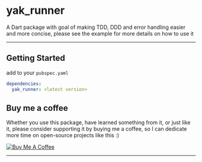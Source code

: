 
# yak_runner

A Dart package with goal of making TDD, DDD and error handling easier and more concise,
please see the example for more details on how to use it

---

## Getting Started

add to your `pubspec.yaml`

```yaml
dependencies: 
  yak_runner: <latest version>
```

## Buy me a coffee

Whether you use this package, have learned something from it, or just like it, please consider supporting it by buying me a coffee, so I can dedicate more time on open-source projects like this :)

<a href="https://www.buymeacoffee.com/yakforward" target="_blank"><img src="https://www.buymeacoffee.com/assets/img/custom_images/orange_img.png" alt="Buy Me A Coffee" style="height: auto !important;width: auto !important;" ></a>

---